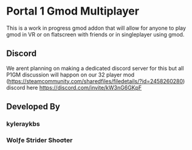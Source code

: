 # Portal 1 Gmod Multiplayer
 This is a work in progress gmod addon that will allow for anyone to play gmod in VR or on flatscreen with friends or in singleplayer using gmod.

## Discord
 We arent planning on making a dedicated discord server for this but all P1GM discussion will happon on our 32 player mod (https://steamcommunity.com/sharedfiles/filedetails/?id=2458260280) discord here https://discord.com/invite/kW3nG6GKpF 

## Developed By
### kyleraykbs
### Wolƒe Strider Shoσter
